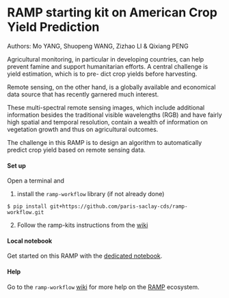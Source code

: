 # RAMP starting kit on American Crop Yield Prediction

Authors: Mo YANG, Shuopeng WANG, Zizhao LI & Qixiang PENG

 Agricultural monitoring, in particular in developing countries, can help prevent famine and support humanitarian efforts. A central challenge is yield estimation, which is to pre- dict crop yields before harvesting. 
 
 Remote sensing, on the other hand, is a globally available and economical data source that has recently garnered much interest. 
 
 These multi-spectral remote sensing images, which include additional information besides the traditional visible wavelengths (RGB) and have fairly high spatial and temporal resolution, contain a wealth of information on vegetation growth and thus on agricultural outcomes.
 
 
 The challenge in this RAMP is to design an algorithm to automatically predict crop yield based on remote sensing data.

#### Set up

Open a terminal and

1. install the `ramp-workflow` library (if not already done)
  ```
  $ pip install git+https://github.com/paris-saclay-cds/ramp-workflow.git
  ```
  
2. Follow the ramp-kits instructions from the [wiki](https://github.com/paris-saclay-cds/ramp-workflow/wiki/Getting-started-with-a-ramp-kit)

#### Local notebook

Get started on this RAMP with the [dedicated notebook](starting_kit.ipynb).

#### Help
Go to the `ramp-workflow` [wiki](https://github.com/paris-saclay-cds/ramp-workflow/wiki) for more help on the [RAMP](http:www.ramp.studio) ecosystem.
